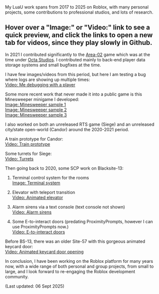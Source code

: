 My LuaU work spans from 2017 to 2025 on Roblox, with many personal projects, some contributions to professional studios, and lots of research.

## Hover over a "Image:" or "Video:" link to see a quick preview, and click the links to open a new tab for videos, since they play slowly in Github.

In 2021 I contributed significantly to the [Area-02](https://www.roblox.com/games/2808131030/NEW-CDC-SCP-Area-02) game which was at the time under [Octa Studios](https://www.roblox.com/communities/7189408/Octa-Studios#!/about). I contributed mainly to back-end player data storage systems and small bugfixes at the time.

I have few images/videos from this period, but here I am testing a bug where logs are showing up multiple times:<br>
[Video: Me debugging with a player](https://gyazo.com/f42482c5da823238f290de802e03c86e)

Some more recent work that never made it into a public game is this Minesweeper minigame I developed:<br>
[Image: Minesweeper sample 1](./Minesweeper/Minesweeper_Sample1.png)<br>
[Image: Minesweeper sample 2](./Minesweeper/Minesweeper_Sample2.png)<br>
[Image: Minesweeper sample 3](./Minesweeper/Minesweeper_Sample3.png)

I also worked on both an unreleased RTS game (Siege) and an unreleased city/state open-world (Candor) around the 2020-2021 period.

A train prototype for Candor:<br>
[Video: Train prototype](https://gyazo.com/c2863a35b64f483a334a19ae547fc657)

Some turrets for Siege:<br>
[Video: Turrets](https://gyazo.com/8028b5dcb58ec25e531389989184843f)

Then going back to 2020, some SCP work on Blacksite-13:

1. Terminal control system for the rooms<br>
[Image: Terminal system](https://gyazo.com/528607cee1329558fb459c498f0670d0)

2. Elevator with teleport transition<br>
[Video: Animated elevator](https://gyazo.com/55298a51ff566d39d9bfd6b825e22d1f)

3. Alarm sirens via a text console (text console not shown)<br>
[Video: Alarm sirens](https://gyazo.com/5dbb4e52bc450345779059d0fca2fe64)

4. Some E-to-interact doors (predating ProximityPrompts, however I can use ProximityPrompts now.)<br>
[Video: E-to-interact doors](https://gyazo.com/1c4819bbd169149bfca0bbfa9b6ab3c9)

Before BS-13, there was an older Site-57 with this gorgeous animated keycard door:<br>
[Video: Animated keycard door opening](https://gyazo.com/70b500b58d84708abdfe3794c757d4ee)

In conclusion, I have been working on the Roblox platform for many years now, with a wide range of both personal and group projects, from small to large, and I look forward to re-engaging the Roblox development community.

(Last updated: 06 Sept 2025)